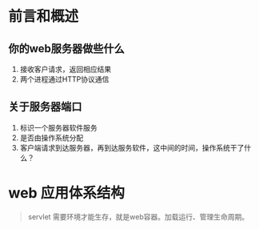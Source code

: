 
# 前言和概述
## 你的web服务器做些什么
1. 接收客户请求，返回相应结果
2. 两个进程通过HTTP协议通信
## 关于服务器端口
1. 标识一个服务器软件服务
2. 是否由操作系统分配
3. 客户端请求到达服务器，再到达服务软件，这中间的时间，操作系统干了什么？
# web 应用体系结构
> servlet 需要环境才能生存，就是web容器。加载运行、管理生命周期。

